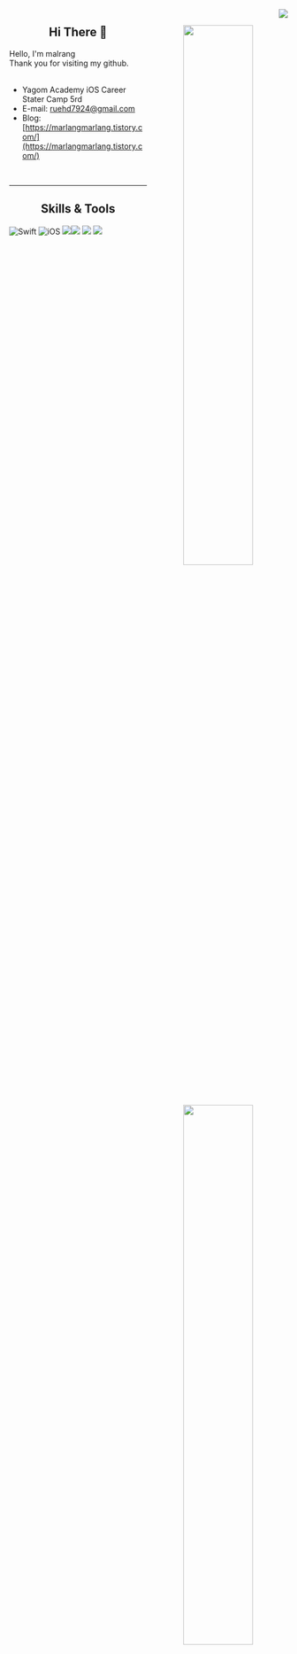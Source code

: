 <img src="https://komarev.com/ghpvc/?username=malrang-malrang&amp;&amp;style=flat-square" align="right">
<div align="center">

<img align="right" width="50%" src="https://github-readme-stats.vercel.app/api?username=malrang-malrang&show_icons=true&theme=dracula&hide="/>
  
## Hi There 👋


<div align="left">
Hello, I'm malrang <br>
Thank you for visiting my github. <br>
   <br>
  
- Yagom Academy iOS Career Stater Camp 5rd
- E-mail: [ruehd7924@gmail.com](ruehd7924@gmail.com)
- Blog: [https://marlangmarlang.tistory.com/](https://marlangmarlang.tistory.com/)
 <br>
 
</div>
 
---

<img align="right" width="50%" src="https://github-readme-stats.vercel.app/api/top-langs/?username=malrang-malrang&theme=dracula&exclude_repo=Computer-Science-Engineering&layout=compact&langs_count=10"/></a>
 
## Skills & Tools
<div align="left">

![Swift](https://img.shields.io/badge/Swift-FA7343?style=flat-square&logo=Swift&logoColor=white) 
![iOS](https://img.shields.io/badge/iOS-222222?style=flat-square&logo=Apple&logoColor=white) 
<img src="https://img.shields.io/badge/XCode-147EFB?style=flat-square&logo=xcode&logoColor=white"/><img src="https://img.shields.io/badge/GitHub-181717?style=flat-square&logo=github&logoColor=white"/>  <img src="https://img.shields.io/badge/Git-F05032?style=flat-square&logo=Git&logoColor=white"/>
<img src="https://img.shields.io/badge/Figma-F24E1E?style=flat-square&logo=figma&logoColor=white"/>
  


 
 <br>
 
</div>




